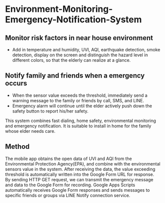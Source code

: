 # Environment-Monitoring-Emergency-Notification-System

## Monitor risk factors in near house environment
- Add in temperature and humidity, UVI, AQI, earthquake detection, smoke detection, display on the screen and distinguish the hazard level in different colors, so that the elderly can realize at a glance.

## Notify family and friends when a emergency occurs
- When the sensor value exceeds the threshold, immediately send a warning message to the family or friends by call, SMS, and LINE.
- Emergency alarm will continue until the elder actively push down the safety button to report his/her safety.

This system combines fast dialing, home safety, environmental monitoring and emergency notification. 
It is suitable to install in home for the family whose elder needs care.

## Method
The mobile app obtains the open data of UVI and AQI from the Environmental Protection Agency(EPA), and combine with the environmental sensors value in the system.
After receiving the data, the value exceeding threshold is automatically written into the Google Form URL for response. 
By sending HTTP GET request, we can transmit the emergency message and data to the Google Form for recording.
Google Apps Scripts automatically receives Google Form responses and sends messages to specific friends or groups via LINE Notify connection service.
